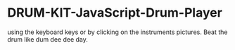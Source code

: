 # DRUM-KIT-JavaScript-Drum-Player
using the keyboard keys or by clicking on the instruments pictures. Beat the drum like dum dee dee day.
